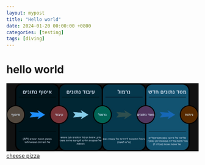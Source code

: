 ```yaml
---
layout: mypost
title: "Hello world"
date: 2024-01-20 00:00:00 +0800
categories: [testing]
tags: [diving]     
---
```



# hello world
![cheese pizza](/assets/images/figure1.jpg)
[cheese pizza](/assets/images/figure1.jpg)
